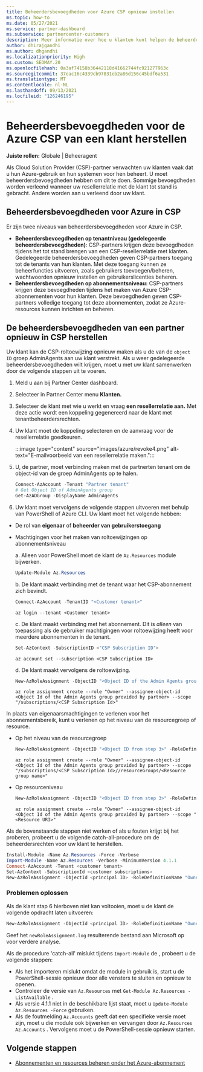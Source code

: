 ```yaml
---
title: Beheerdersbevoegdheden voor Azure CSP opnieuw instellen
ms.topic: how-to
ms.date: 05/27/2021
ms.service: partner-dashboard
ms.subservice: partnercenter-customers
description: Meer informatie over hoe u klanten kunt helpen de beheerdersbevoegdheden van een partner te herstellen, zodat de partner kan helpen bij het beheren van de Azure Cloud Solution Provider(CSP)-abonnementen van een klant.
author: dhirajgandhi
ms.author: dhgandhi
ms.localizationpriority: High
ms.custom: SEOMAY.20
ms.openlocfilehash: 0a3af74158b36442118d41662744fc921277963c
ms.sourcegitcommit: 37eac16c4339cb97831eb2a86d156c45bdf6a531
ms.translationtype: MT
ms.contentlocale: nl-NL
ms.lasthandoff: 09/13/2021
ms.locfileid: "126246195"
---
```

# <a name="reinstate-admin-privileges-for-a-customers-azure-csp-subscriptions"></a>Beheerdersbevoegdheden voor de Azure CSP van een klant herstellen  

**Juiste rollen:** Globale | Beheeragent

Als Cloud Solution Provider (CSP)-partner verwachten uw klanten vaak dat u hun Azure-gebruik en hun systemen voor hen beheert. U moet beheerdersbevoegdheden hebben om dit te doen. Sommige bevoegdheden worden verleend wanneer uw resellerrelatie met de klant tot stand is gebracht. Andere worden aan u verleend door uw klant.

## <a name="admin-privileges-for-azure-in-csp"></a>Beheerdersbevoegdheden voor Azure in CSP

Er zijn twee niveaus van beheerdersbevoegdheden voor Azure in CSP.

- **Beheerdersbevoegdheden op tenantniveau (gedelegeerde beheerdersbevoegdheden)**: CSP-partners krijgen deze bevoegdheden tijdens het tot stand brengen van een CSP-resellerrelatie met klanten. Gedelegeerde beheerdersbevoegdheden geven CSP-partners toegang tot de tenants van hun klanten. Met deze toegang kunnen ze beheerfuncties uitvoeren, zoals gebruikers toevoegen/beheren, wachtwoorden opnieuw instellen en gebruikerslicenties beheren.
- **Beheerdersbevoegdheden op abonnementsniveau:** CSP-partners krijgen deze bevoegdheden tijdens het maken van Azure CSP-abonnementen voor hun klanten. Deze bevoegdheden geven CSP-partners volledige toegang tot deze abonnementen, zodat ze Azure-resources kunnen inrichten en beheren.

## <a name="reinstate-csp-a-partners-admin-privileges"></a>De beheerdersbevoegdheden van een partner opnieuw in CSP herstellen

Uw klant kan de CSP-roltoewijzing opnieuw maken als u de van de `object ID` groep AdminAgents aan uw klant verstrekt. Als u weer gedelegeerde beheerdersbevoegdheden wilt krijgen, moet u met uw klant samenwerken door de volgende stappen uit te voeren.

1. Meld u aan bij Partner Center dashboard.

2. Selecteer in Partner Center menu **Klanten.**

3. Selecteer de klant met wie u werkt en vraag **een resellerrelatie aan.** Met deze actie wordt een koppeling gegenereerd naar de klant met tenantbeheerdersrechten.

4. Uw klant moet de koppeling selecteren en de aanvraag voor de resellerrelatie goedkeuren.

   :::image type="content" source="images/azure/revoke4.png" alt-text="E-mailvoorbeeld van een resellerrelatie maken.":::

5. U, de partner, moet verbinding maken met de partnerten tenant om de object-id van de groep AdminAgents op te halen.
  
   ```powershell
   Connect-AzAccount -Tenant "Partner tenant"
   # Get Object ID of AdminAgents group
   Get-AzADGroup -DisplayName AdminAgents
   ```

6. Uw klant moet vervolgens de volgende stappen uitvoeren met behulp van PowerShell of Azure CLI. Uw klant moet het volgende hebben:

- De rol van **eigenaar** of **beheerder van gebruikerstoegang** 
- Machtigingen voor het maken van roltoewijzingen op abonnementsniveau

   a. Alleen voor PowerShell moet de klant de `Az.Resources` module bijwerken.
   ```powershell
   Update-Module Az.Resources
   ```

   b. De klant maakt verbinding met de tenant waar het CSP-abonnement zich bevindt.
   ```powershell
   Connect-AzAccount -TenantID "<Customer tenant>"
   ```
   ```azurecli
   az login --tenant <Customer tenant>
   ```

   c. De klant maakt verbinding met het abonnement. Dit is *alleen* van toepassing als de gebruiker machtigingen voor roltoewijzing heeft voor meerdere abonnementen in de tenant.

   ```powershell
   Set-AzContext -SubscriptionID <"CSP Subscription ID">
   ```
   ```azurecli
   az account set --subscription <CSP Subscription ID>
   ```

   d. De klant maakt vervolgens de roltoewijzing.
    
   ```powershell
   New-AzRoleAssignment -ObjectID "<Object ID of the Admin Agents group provided by partner>" -RoleDefinitionName "Owner" -Scope "/subscriptions/'<CSP subscription ID>'"
   ```
   ```azurecli
   az role assignment create --role "Owner" --assignee-object-id <Object Id of the Admin Agents group provided by partner> --scope "/subscriptions/<CSP Subscription Id>"
   ```

In plaats van eigenaarsmachtigingen te verlenen voor het abonnementsbereik, kunt u verlenen op het niveau van de resourcegroep of resource. 

- Op het niveau van de resourcegroep

   ```powershell
   New-AzRoleAssignment -ObjectID "<Object ID from step 3>" -RoleDefinitionName Owner -Scope "/subscriptions/'SubscriptionID of CSP subscription'/resourceGroups/'Resource group name'"
   ```

   ```azurecli
   az role assignment create --role "Owner" --assignee-object-id <Object Id of the Admin Agents group provided by partner> --scope "/subscriptions/<CSP Subscription Id>//resourceGroups/<Resource group name>"
   ```

- Op resourceniveau

   ```powershell
   New-AzRoleAssignment -ObjectID "<Object ID from step 3>" -RoleDefinitionName Owner -Scope "<Resource URI>"
   ```

   ```azurecli
   az role assignment create --role "Owner" --assignee-object-id <Object Id of the Admin Agents group provided by partner> --scope "<Resource URI>"
   ```

Als de bovenstaande stappen niet werken of als u fouten krijgt bij het proberen, probeert u de volgende catch-all-procedure om de beheerdersrechten voor uw klant te herstellen.

```powershell
Install-Module -Name Az.Resources -Force -Verbose
Import-Module -Name Az.Resources -Verbose -MinimumVersion 4.1.1
Connect-AzAccount -Tenant <customer tenant>
Set-AzContext -SubscriptionId <customer subscriptions>
New-AzRoleAssignment -ObjectId <principal ID> -RoleDefinitionName "Owner" -Scope "/subscriptions/<customer subscription>" -ObjectType "ForeignGroup"
```

### <a name="troubleshooting"></a>Problemen oplossen

Als de klant stap 6 hierboven niet kan voltooien, moet u de klant de volgende opdracht laten uitvoeren:

```powershell
New-AzRoleAssignment -ObjectId <principal ID> -RoleDefinitionName "Owner" -Scope "/subscriptions/<costumer subscription>" -ObjectType "ForeignGroup" -Debug > newRoleAssignment.log
```

Geef het `newRoleAssignment.log` resulterende bestand aan Microsoft op voor verdere analyse.

Als de procedure 'catch-all' mislukt tijdens `Import-Module` de , probeert u de volgende stappen:
- Als het importeren mislukt omdat de module in gebruik is, start u de PowerShell-sessie opnieuw door alle vensters te sluiten en opnieuw te openen.
- Controleer de versie van `Az.Resources` met `Get-Module Az.Resources -ListAvailable` .
- Als versie 4.1.1 niet in de beschikbare lijst staat, moet u `Update-Module Az.Resources -Force` gebruiken.
- Als de foutmelding `Az.Accounts` geeft dat een specifieke versie moet zijn, moet u die module ook bijwerken en vervangen door `Az.Resources` `Az.Accounts` . Vervolgens moet u de PowerShell-sessie opnieuw starten.


## <a name="next-steps"></a>Volgende stappen

- [Abonnementen en resources beheren onder het Azure-abonnement](azure-plan-manage.md)

